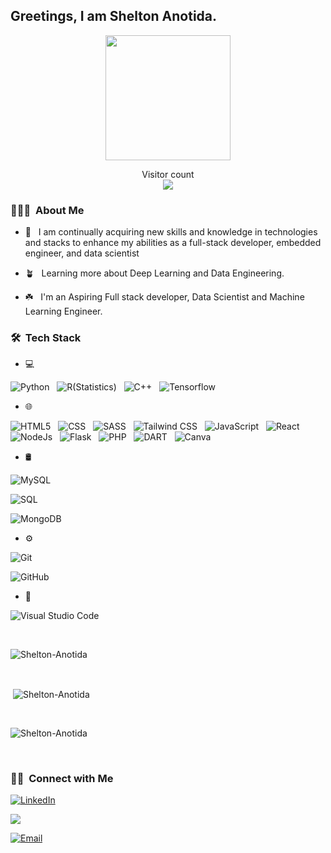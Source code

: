 <h2> Greetings, I am Shelton Anotida.</h2>

<p align="center">

<img src="https://repository-images.githubusercontent.com/293594764/baaa9580-7f68-11eb-8e18-e956d8b8b6d8" height="200"/>
</p>
<p align="center"> 
  Visitor count<br>
  <img src="https://profile-counter.glitch.me/Shelton-Anotida/count.svg" />
</p>


<h3> 👨🏻‍💻 &nbsp;About Me </h3>



- 🧠 &nbsp; I am continually acquiring new skills and knowledge in technologies and stacks to enhance my abilities as a full-stack developer, embedded engineer, and data scientist

- 🪴 &nbsp; Learning more about Deep Learning and Data Engineering.

-  ☘️ &nbsp; I'm an Aspiring Full stack developer, Data Scientist and Machine Learning Engineer.

<h3> 🛠 &nbsp;Tech Stack</h3>

- 💻 &nbsp;

 
![Python](https://img.shields.io/badge/Python-3776AB?style=for-the-badge&logo=python&logoColor=white)
&nbsp; ![R(Statistics)](https://img.shields.io/badge/R-276DC3?style=for-the-badge&logo=r&logoColor=white)
&nbsp; ![C++](https://img.shields.io/badge/-C++-333333?style=flat&logo=C%2B%2B&logoColor=00599C)
&nbsp; ![Tensorflow](https://img.shields.io/badge/TensorFlow-FF6F00?style=for-the-badge&logo=tensorflow&logoColor=white)

- 🌐 &nbsp;

![HTML5](https://img.shields.io/badge/-HTML5-333333?style=flat&logo=HTML5)
&nbsp; ![CSS](https://img.shields.io/badge/-CSS-333333?style=flat&logo=CSS3&logoColor=1572B6)
&nbsp; ![SASS](https://img.shields.io/badge/Sass-CC6699?style=for-the-badge&logo=sass&logoColor=white)
&nbsp; ![Tailwind CSS](https://img.shields.io/badge/Tailwind_CSS-38B2AC?style=for-the-badge&logo=tailwind-css&logoColor=white)
&nbsp; ![JavaScript](https://img.shields.io/badge/JavaScript-F7DF1E?style=for-the-badge&logo=javascript&logoColor=black)
&nbsp; ![React](https://img.shields.io/badge/React-20232A?style=for-the-badge&logo=react&logoColor=61DAFB)
&nbsp; ![NodeJs](https://img.shields.io/badge/Node.js-43853D?style=for-the-badge&logo=node.js&logoColor=white)
&nbsp; ![Flask](https://img.shields.io/badge/Flask-000000?style=for-the-badge&logo=flask&logoColor=white)
&nbsp; ![PHP](https://img.shields.io/badge/PHP-777BB4?style=for-the-badge&logo=php&logoColor=white)
&nbsp; ![DART](https://img.shields.io/badge/Dart-0175C2?style=for-the-badge&logo=dart&logoColor=white)
&nbsp; ![Canva](https://img.shields.io/badge/Canva-%2300C4CC.svg?&style=for-the-badge&logo=Canva&logoColor=white)

- 🛢 &nbsp;

![MySQL](https://img.shields.io/badge/MySQL-00000F?style=for-the-badge&logo=mysql&logoColor=white)

![SQL](https://img.shields.io/badge/SQLite-07405E?style=for-the-badge&logo=sqlite&logoColor=white)

![MongoDB](https://img.shields.io/badge/MongoDB-4EA94B?style=for-the-badge&logo=mongodb&logoColor=white)

- ⚙️ &nbsp;

![Git](https://img.shields.io/badge/-Git-333333?style=flat&logo=git)

![GitHub](https://img.shields.io/badge/-GitHub-333333?style=flat&logo=github)

- 🔧 &nbsp;

![Visual Studio Code](https://img.shields.io/badge/-Visual%20Studio%20Code-333333?style=flat&logo=visual-studio-code&logoColor=007ACC)

  

<br/>



<p><img align="center"
 src="https://github-readme-stats.vercel.app/api/top-langs?username=Shelton-Anotida&show_icons=true&locale=en&bg_color=0d1117&text_color=ffffff&layout=compact"
alt="Shelton-Anotida" bg_color=#808080/></p>



<br>

<p>&nbsp;<img align="center" src="https://github-readme-stats.vercel.app/api?username=Shelton-Anotida&show_icons=true&locale=en&bg_color=0d1117&text_color=ffffff&repo=convoychat"
alt="Shelton-Anotida" /></p>
<br>

<p><img align="center" src="https://github-readme-streak-stats.herokuapp.com/?user=Shelton-Anotida&theme=dark&background=0d1117&date_format=M%20j%5B%2C%20Y%5D" alt="Shelton-Anotida" /></p>
    
<br/>
<h3> 🤝🏻 &nbsp;Connect with Me </h3>

<p align="center"> 

<a href="https://www.linkedin.com/in/shelton-anotida-876007289/"><img alt="LinkedIn" src="https://img.shields.io/badge/LinkedIn-blue?style=flat-square&logo=linkedin"></a>

<a href="https://twitter.com/SheltonChawira" target="blank"><img  src="https://img.shields.io/badge/Twitter-blue?style=flat-square&logo=twitter"></a> 

<a href="sheltonchawira@gmail.com"><img alt="Email" src="https://img.shields.io/badge/Gmail-D14836?style=for-the-badge&logo=gmail&logoColor=white"></a>

</p>


</p>

